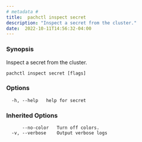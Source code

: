 ```yaml
---
# metadata # 
title:  pachctl inspect secret
description: "Inspect a secret from the cluster."
date:  2022-10-11T14:56:32-04:00
---
```


### Synopsis

Inspect a secret from the cluster.

```
pachctl inspect secret [flags]
```

### Options

```
  -h, --help   help for secret
```

### Inherited Options

```
      --no-color   Turn off colors.
  -v, --verbose    Output verbose logs
```

